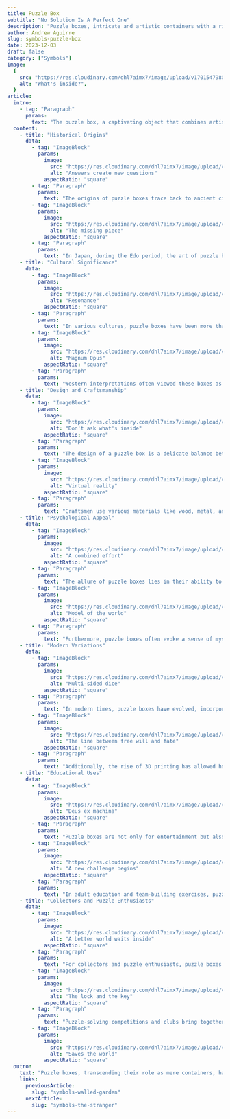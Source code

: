 ```yaml
---
title: Puzzle Box
subtitle: "No Solution Is A Perfect One"
description: "Puzzle boxes, intricate and artistic containers with a rich history, offer a blend of mechanical complexity and aesthetic beauty. Originating from ancient civilizations and evolving through various cultures, they serve as both intriguing brain teasers and symbolic artifacts. Modern puzzle boxes continue this legacy, integrating new technologies and materials, appealing to collectors, enthusiasts, and those seeking cognitive challenges."
author: Andrew Aguirre
slug: symbols-puzzle-box
date: 2023-12-03
draft: false
category: ["Symbols"]
image:
  {
    src: "https://res.cloudinary.com/dhl7aimx7/image/upload/v1701547980/001_jlrl1y.webp",
    alt: "What's inside?",
  }
article:
  intro:
    - tag: "Paragraph"
      params:
        text: "The puzzle box, a captivating object that combines artistry, mechanical ingenuity, and a touch of mystery, has intrigued and challenged humans for centuries. From ancient times to modern days, these intricate creations serve not just as brain teasers but also as artistic expressions of the cultures that crafted them. They embody a fusion of form and function, where the journey to solve them is as rewarding as the secrets they guard."
  content:
    - title: "Historical Origins"
      data:
        - tag: "ImageBlock"
          params:
            image:
              src: "https://res.cloudinary.com/dhl7aimx7/image/upload/v1701547980/002_kjslvm.webp"
              alt: "Answers create new questions"
            aspectRatio: "square"
        - tag: "Paragraph"
          params:
            text: "The origins of puzzle boxes trace back to ancient civilizations, where they were crafted not just for entertainment but also for safeguarding valuables. The earliest known examples were found in Egypt and Greece, where craftsmen used simple mechanical principles to create boxes that could only be opened through a series of steps. These early boxes set the stage for the evolution of more complex designs, integrating both artistry and security."
        - tag: "ImageBlock"
          params:
            image:
              src: "https://res.cloudinary.com/dhl7aimx7/image/upload/v1701547980/003_lpi2bm.webp"
              alt: "The missing piece"
            aspectRatio: "square"
        - tag: "Paragraph"
          params:
            text: "In Japan, during the Edo period, the art of puzzle box making flourished. Known as 'Himitsu-Bako', these boxes were initially designed by Japanese craftsmen for securing personal belongings. They required a sequence of movements, such as sliding panels or pressing hidden buttons, to be opened. The Himitsu-Bako showcased not only the craftsmen's mechanical skills but also their artistic flair, often adorned with intricate designs and patterns."
    - title: "Cultural Significance"
      data:
        - tag: "ImageBlock"
          params:
            image:
              src: "https://res.cloudinary.com/dhl7aimx7/image/upload/v1701547980/004_v0z8if.webp"
              alt: "Resonance"
            aspectRatio: "square"
        - tag: "Paragraph"
          params:
            text: "In various cultures, puzzle boxes have been more than just containers; they've held symbolic meanings. For instance, in some Eastern traditions, they were seen as metaphors for life's complexity and the journey of self-discovery. The process of solving the puzzle was likened to navigating life's challenges and uncovering inner truths."
        - tag: "ImageBlock"
          params:
            image:
              src: "https://res.cloudinary.com/dhl7aimx7/image/upload/v1701547980/005_ozxy4t.webp"
              alt: "Magnum Opus"
            aspectRatio: "square"
        - tag: "Paragraph"
          params:
            text: "Western interpretations often viewed these boxes as reflections of intellectual prowess and sophistication. In the Victorian era, owning and solving a complex puzzle box was a status symbol, showcasing one's education and patience. These cultural differences in perception have shaped the design and complexity of puzzle boxes across different regions and eras."
    - title: "Design and Craftsmanship"
      data:
        - tag: "ImageBlock"
          params:
            image:
              src: "https://res.cloudinary.com/dhl7aimx7/image/upload/v1701547980/006_vzlarm.webp"
              alt: "Don't ask what's inside"
            aspectRatio: "square"
        - tag: "Paragraph"
          params:
            text: "The design of a puzzle box is a delicate balance between aesthetics and functionality. Each box is a miniature marvel of engineering, often requiring precise craftsmanship. The most intricate boxes feature multiple moving parts, hidden compartments, and surprising mechanisms that challenge even the most seasoned puzzle enthusiasts."
        - tag: "ImageBlock"
          params:
            image:
              src: "https://res.cloudinary.com/dhl7aimx7/image/upload/v1701547980/007_fb3pdy.webp"
              alt: "Virtual reality"
            aspectRatio: "square"
        - tag: "Paragraph"
          params:
            text: "Craftsmen use various materials like wood, metal, and even bone to create these boxes. The choice of material not only affects the box's appearance but also its mechanism. For example, wooden puzzle boxes often rely on sliding panels, while metal boxes might incorporate springs and levers. The craftsmanship involved in these boxes reflects a deep understanding of both material properties and mechanical principles."
    - title: "Psychological Appeal"
      data:
        - tag: "ImageBlock"
          params:
            image:
              src: "https://res.cloudinary.com/dhl7aimx7/image/upload/v1701547980/008_xounqw.webp"
              alt: "A combined effort"
            aspectRatio: "square"
        - tag: "Paragraph"
          params:
            text: "The allure of puzzle boxes lies in their ability to engage the solver’s cognitive and problem-solving skills. Solving a puzzle box requires patience, spatial awareness, and logical thinking. This mental challenge is a significant part of their appeal, providing a sense of accomplishment upon unlocking their secrets."
        - tag: "ImageBlock"
          params:
            image:
              src: "https://res.cloudinary.com/dhl7aimx7/image/upload/v1701547980/009_o6yil0.webp"
              alt: "Model of the world"
            aspectRatio: "square"
        - tag: "Paragraph"
          params:
            text: "Furthermore, puzzle boxes often evoke a sense of mystery and adventure. They can be akin to a tangible riddle, holding secrets or surprises within. This aspect taps into the human love for exploration and discovery, making the journey of solving them as exciting as the destination."
    - title: "Modern Variations"
      data:
        - tag: "ImageBlock"
          params:
            image:
              src: "https://res.cloudinary.com/dhl7aimx7/image/upload/v1701547980/010_lpabot.webp"
              alt: "Multi-sided dice"
            aspectRatio: "square"
        - tag: "Paragraph"
          params:
            text: "In modern times, puzzle boxes have evolved, incorporating new technologies and materials. Digital puzzle boxes, for example, use electronic components to create more complex and interactive experiences. These contemporary versions can include elements like lights, sounds, and even virtual reality, expanding the traditional boundaries of puzzle box design."
        - tag: "ImageBlock"
          params:
            image:
              src: "https://res.cloudinary.com/dhl7aimx7/image/upload/v1701547980/011_btizau.webp"
              alt: "The line between free will and fate"
            aspectRatio: "square"
        - tag: "Paragraph"
          params:
            text: "Additionally, the rise of 3D printing has allowed hobbyists and professionals alike to experiment with new shapes and mechanisms. This has led to a proliferation of unique and personalized puzzle boxes, accessible to a wider audience and allowing for greater experimentation in design and complexity."
    - title: "Educational Uses"
      data:
        - tag: "ImageBlock"
          params:
            image:
              src: "https://res.cloudinary.com/dhl7aimx7/image/upload/v1701547981/012_hoxw5u.webp"
              alt: "Deus ex machina"
            aspectRatio: "square"
        - tag: "Paragraph"
          params:
            text: "Puzzle boxes are not only for entertainment but also have educational applications. They are used in cognitive development programs to enhance problem-solving skills and spatial reasoning. For children, solving these puzzles can improve hand-eye coordination and concentration, making them valuable educational tools."
        - tag: "ImageBlock"
          params:
            image:
              src: "https://res.cloudinary.com/dhl7aimx7/image/upload/v1701547981/013_dqbjz2.webp"
              alt: "A new challenge begins"
            aspectRatio: "square"
        - tag: "Paragraph"
          params:
            text: "In adult education and team-building exercises, puzzle boxes are employed to encourage collaborative problem-solving and to foster creative thinking. The process of working together to solve a puzzle can build teamwork skills and highlight the importance of different perspectives in problem-solving."
    - title: "Collectors and Puzzle Enthusiasts"
      data:
        - tag: "ImageBlock"
          params:
            image:
              src: "https://res.cloudinary.com/dhl7aimx7/image/upload/v1701547981/014_c07usf.webp"
              alt: "A better world waits inside"
            aspectRatio: "square"
        - tag: "Paragraph"
          params:
            text: "For collectors and puzzle enthusiasts, puzzle boxes represent a niche yet fascinating world. Collectors often seek rare or antique boxes, valuing them for their historical significance, craftsmanship, and the challenge they present. The community of enthusiasts often shares solutions, ideas, and designs, fostering a culture of collaboration and continuous innovation."
        - tag: "ImageBlock"
          params:
            image:
              src: "https://res.cloudinary.com/dhl7aimx7/image/upload/v1701547981/015_eamftz.webp"
              alt: "The lock and the key"
            aspectRatio: "square"
        - tag: "Paragraph"
          params:
            text: "Puzzle-solving competitions and clubs bring together enthusiasts from around the world. These gatherings not only celebrate the art of the puzzle box but also encourage the sharing of techniques and the development of new, more challenging designs. This vibrant community ensures that the legacy of puzzle boxes continues to evolve and captivate new generations."
        - tag: "ImageBlock"
          params:
            image:
              src: "https://res.cloudinary.com/dhl7aimx7/image/upload/v1701547983/016_tto538.webp"
              alt: "Saves the world"
            aspectRatio: "square"
  outro:
    text: "Puzzle boxes, transcending their role as mere containers, have become symbols of human ingenuity and creativity. Their evolution from ancient security devices to modern cognitive tools showcases their enduring appeal. Whether as objects of art, mental challenges, or historical artifacts, puzzle boxes continue to fascinate and engage people across ages and cultures, embodying a timeless allure that combines the beauty of art with the thrill of discovery."
    links:
      previousArticle:
        slug: "symbols-walled-garden"
      nextArticle:
        slug: "symbols-the-stranger"
---
```

